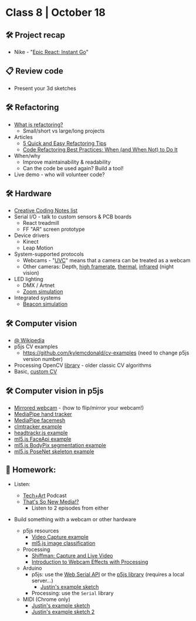 # Class 8 | October 18

## 🛠️ Project recap

* Nike - "[Epic React: Instant Go](https://cacheflowe.com/code/installation/epic-react-instant-go)"

## 📋 Review code

* Present your 3d sketches

## 🛠️ Refactoring

* [What is refactoring?](https://refactoring.guru/refactoring)
  * Small/short vs large/long projects
* Articles
  * [5 Quick and Easy Refactoring Tips](https://www.coderslexicon.com/5-quick-and-easy-refactoring-tips/)
  * [Code Refactoring Best Practices: When (and When Not) to Do It](https://www.altexsoft.com/blog/engineering/code-refactoring-best-practices-when-and-when-not-to-do-it/)
* When/why
  * Improve maintainability & readability
  * Can the code be used again? Build a tool!
* Live demo - who will volunteer code?

## 🛠️ Hardware

* [Creative Coding Notes list](https://github.com/cacheflowe/creative-coding-notes#physical-computing)
* Serial I/O - talk to custom sensors & PCB boards
  * React treadmill
  * FF "AR" screen prototype
* Device drivers
  * Kinect
  * Leap Motion
* System-supported protocols
  * Webcams - "[UVC](https://en.wikipedia.org/wiki/USB_video_device_class)" means that a camera can be treated as a webcam
  * Other cameras: Depth, [high framerate](https://www.edgertronic.com/), [thermal](https://groupgets.com/manufacturers/getlab/products/purethermal-2-flir-lepton-smart-i-o-module), [infrared](https://www.amazon.com/SVPRO-Outdoor-Waterproof-Surveillance-Android/dp/B07C2RL8PB/) (night vision)
* LED lighting
  * DMX / Artnet
  * [Zoom simulation](https://cacheflowe.com/code/installation/zoom-centrifuge)
* Integrated systems
  * [Beacon simulation](https://cacheflowe.com/code/installation/the-beacon)

## 🛠️ Computer vision

* [@ Wikipedia](https://en.wikipedia.org/wiki/Computer_vision)
* p5js CV examples
  * https://github.com/kylemcdonald/cv-examples (need to change p5js version number)
* Processing OpenCV [library](https://github.com/atduskgreg/opencv-processing) - older classic CV algorithms
* Basic, [custom CV](https://cacheflowe.com/code/lab/webcam-experiments)

## 🛠️ Computer vision in p5js

* [Mirrored webcam](https://editor.p5js.org/cacheflowe/sketches/zLpJ56Gi2) - (how to flip/mirror your webcam!)
* [MediaPipe hand tracker](https://editor.p5js.org/lingdong/sketches/1viPqbRMv)
* [MediaPipe facemesh](https://editor.p5js.org/lingdong/sketches/ef6FB-uNq)
* [clmtracker example](https://editor.p5js.org/cacheflowe/sketches/k5331wdu7)
* [headtrackr.js example](https://editor.p5js.org/cacheflowe/sketches/8kel7wkpp)
* [ml5.js FaceApi example](https://editor.p5js.org/ml5/sketches/FaceApi_Video_Landmarks)
* [ml5.js BodyPix segmentation example](https://editor.p5js.org/Kennn/sketches/mOziklki0)
* [ml5.js PoseNet skeleton example](https://editor.p5js.org/codingtrain/sketches/ULA97pJXR)

## 📝 Homework:

* Listen:
  * [Tech+Art](https://podcasts.apple.com/ca/podcast/tech-art/id1480019037) Podcast
  * [That's So New Media!?](https://podcasts.apple.com/us/podcast/thats-so-new-media/id1499894288)
    * Listen to 2 episodes from either

* Build something with a webcam or other hardware
  * p5js resources
    * [Video Capture example](https://p5js.org/examples/dom-video-capture.html)
    * [ml5.js image classification](https://www.youtube.com/watch?v=D9BoBSkLvFo&vl=en)
  * Processing
    * [Shiffman: Capture and Live Video](https://www.youtube.com/watch?v=WH31daSj4nc)
    * [Introduction to Webcam Effects with Processing](https://www.youtube.com/watch?v=6pGEk2dQnss)
  * Arduino
    * p5js: use the [Web Serial API](https://web.dev/serial/) or the [p5js library](https://github.com/p5-serial/p5.serialport) (requires a local server...)
      * [Justin's example sketch](https://editor.p5js.org/cacheflowe/sketches/F7GG8vuEy)
    * Processing: use the `Serial` library
  * MIDI (Chrome only)
    * [Justin's example sketch](https://editor.p5js.org/cacheflowe/sketches/xuGYeJnZY)
    * [Justin's example sketch 2](https://editor.p5js.org/cacheflowe/sketches/iFMtaetat)


